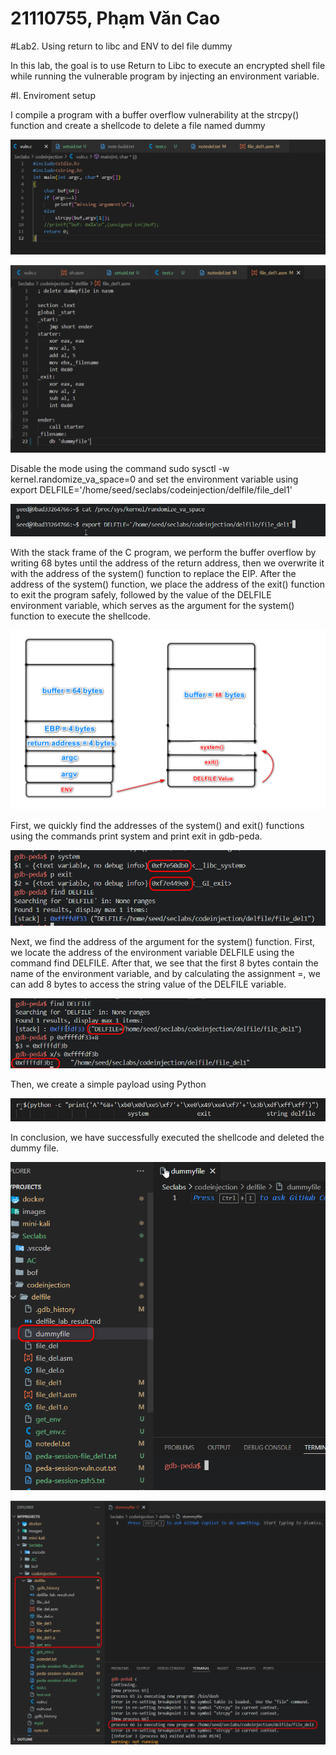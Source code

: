 # 21110755, Phạm Văn Cao

#Lab2. Using return to libc and ENV to del file dummy

In this lab, the goal is to use Return to Libc to execute an encrypted shell file while running the vulnerable program by injecting an environment variable.

#I. Enviroment setup

I compile a program with a buffer overflow vulnerability at the strcpy() function and create a shellcode to delete a file named dummy

![alt text](imgs/1.png)


![alt text](imgs/2.png)

Disable the mode using the command sudo sysctl -w kernel.randomize_va_space=0 and set the environment variable using export DELFILE='/home/seed/seclabs/codeinjection/delfile/file_del1'

![alt text](imgs/3.png)


With the stack frame of the C program, we perform the buffer overflow by writing 68 bytes until the address of the return address, then we overwrite it with the address of the system() function to replace the EIP. After the address of the system() function, we place the address of the exit() function to exit the program safely, followed by the value of the DELFILE environment variable, which serves as the argument for the system() function to execute the shellcode.

![alt text](imgs/4.png)

First, we quickly find the addresses of the system() and exit() functions using the commands print system and print exit in gdb-peda.

![alt text](imgs/5.png)

Next, we find the address of the argument for the system() function. First, we locate the address of the environment variable DELFILE using the command find DELFILE. After that, we see that the first 8 bytes contain the name of the environment variable, and by calculating the assignment =, we can add 8 bytes to access the string value of the DELFILE variable.

![alt text](imgs/6.png)

Then, we create a simple payload using Python

![alt text](imgs/7.png)

In conclusion, we have successfully executed the shellcode and deleted the dummy file.

![alt text](imgs/8.png)

![alt text](imgs/9.png)